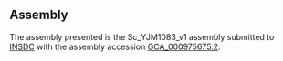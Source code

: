 

Assembly
--------

The assembly presented is the Sc\_YJM1083\_v1 assembly submitted to
[INSDC](http://www.insdc.org) with the assembly accession
[GCA\_000975675.2](http://www.ebi.ac.uk/ena/data/view/GCA_000975675.2).
